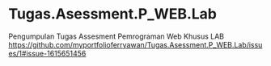 # Tugas.Asessment.P_WEB.Lab
Pengumpulan Tugas Assesment Pemrograman Web Khusus LAB
https://github.com/myportfolioferryawan/Tugas.Asessment.P_WEB.Lab/issues/1#issue-1615651456
